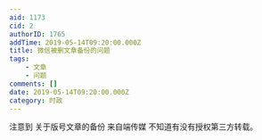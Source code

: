 ```yaml
---
aid: 1173
cid: 2
authorID: 1765
addTime: 2019-05-14T09:20:00.000Z
title: 微信被删文章备份的问题
tags:
    - 文章
    - 问题
comments: []
date: 2019-05-14T09:20:00.000Z
category: 时政
---
```


注意到 关于版号文章的备份 来自端传媒 不知道有没有授权第三方转载。
